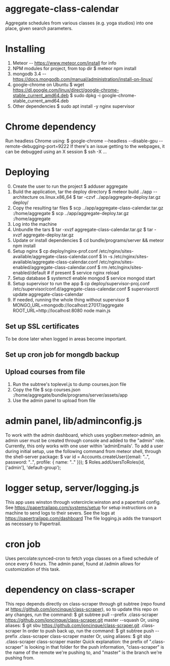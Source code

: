 # aggregate-class-calendar
Aggregate schedules from various classes (e.g. yoga studios) into one place, 
given search parameters.

# Installing

1. Meteor -- https://www.meteor.com/install for info
2. NPM modules for project, from top dir
    $ meteor npm install 
3. mongodb 3.4 -- https://docs.mongodb.com/manual/administration/install-on-linux/
4. google-chrome on Ubuntu
    $ wget https://dl.google.com/linux/direct/google-chrome-stable_current_amd64.deb
    $ sudo dpkg -i google-chrome-stable_current_amd64.deb
5. Other dependencies
    $ sudo apt install -y nginx supervisor

# Chrome dependency
Run headless Chrome using:
    $ google-chrome --headless --disable-gpu --remote-debugging-port=9222
If there's an issue getting to the webpages, it can be debugged using an X
session
    $ ssh -X ...

# Deploying
0. Create the user to run the project
    $ adduser aggregate
1. Build the application, tar the deploy directory
    $ meteor build ../app --architecture os.linux.x86_64
    $ tar -czvf ../app/aggregate-deploy.tar.gz deploy/
2. Copy the resulting tar files
    $ scp ../app/aggregate-class-calendar.tar.gz <ip>:/home/aggregate
    $ scp ../app/aggregate-deploy.tar.gz <ip>:/home/aggregate
3. Log into the machine
4. Unbundle the tars
    $ tar -xvzf aggregate-class-calendar.tar.gz
    $ tar -xvzf aggregate-deploy.tar.gz
5. Update or install dependencies
    $ cd bundle/programs/server && meteor npm install
6. Setup nginx
    $ cp deploy/nginx-prof.conf /etc/nginx/sites-available/aggregate-class-calendar.conf
    $ ln -s /etc/nginx/sites-available/aggregate-class-calendar.conf /etc/nginx/sites-enabled/aggregate-class-calendar.conf
    $ rm /etc/nginx/sites-enabled/default # if present
    $ service nginx reload
7. Setup database
    $ systemctl enable mongod
    $ service mongod start
8. Setup supervisor to run the app
    $ cp deploy/supervisor-proj.conf /etc/supervisor/conf.d/aggregate-class-calendar.conf
    $ supervisorctl update aggregate-class-calendar
9. If needed, running the whole thing without supervisor
    $ MONGO_URL=mongodb://localhost:27017/aggregate ROOT_URL=http://localhost:8080 node main.js

## Set up SSL certificates
To be done later when logged in areas become important.

## Set up cron job for mongdb backup

## Upload courses from file
1. Run the subtree's toplevel.js to dump courses.json file
2. Copy the file
    $ scp courses.json <ip>:/home/aggregate/bundle/programs/server/assets/app
3. Use the admin panel to upload from file

# admin panel, lib/adminconfig.js
To work with the admin dashboard, which uses yogiben:meteor-admin, an admin user
must be created through console and added to the "admin" role.  Currently, this
only works with one user within 'adminEmails'.
To add a user during initial setup, use the following command from meteor shell,
through the shell-server package:
    $ var id = Accounts.createUser({email: "..", password: "..", profile: { name: ".." }});
    $ Roles.addUsersToRoles(id, ['admin'], 'default-group');

# logger setup, server/logging.js
This app uses winston through votercircle:winston and a papertrail config. See
https://papertrailapp.com/systems/setup for setup instructions on a machine to 
send logs to their severs.  See the logs at https://papertrailapp.com/dashboard
The file logging.js adds the transport as necessary to Papertrail.

# cron job
Uses percolate:synced-cron to fetch yoga classes on a fixed schedule of once 
every 6 hours.  The admin panel, found at /admin allows for customization of 
this task.

# dependency on class-scraper
This repo depends directly on class-scraper through git subtree (repo found at 
https://github.com/joncinque/class-scraper), so to update this repo on any
changes, run the command: 
    $ git subtree pull --prefix .class-scraper https://github.com/joncinque/class-scraper.git master --squash
Or, using aliases:
    $ git sbu https://github.com/joncinque/class-scraper.git .class-scraper
In order to push back up, run the command:
    $ git subtree push --prefix .class-scraper class-scraper master
Or, using aliases:
    $ git sbp .class-scraper class-scraper master
Quick explanation: the prefix of ".class-scraper" is looking in that folder for
the push information, "class-scraper" is the name of the remote we're pushing
to, and "master" is the branch we're pushing from.
